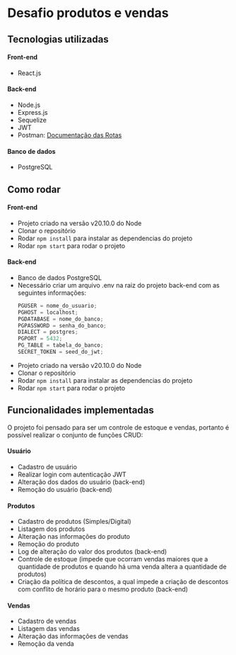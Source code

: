 # Desafio produtos e vendas

## Tecnologias utilizadas

#### Front-end

- React.js

#### Back-end

- Node.js
- Express.js
- Sequelize
- JWT
- Postman: [Documentação das Rotas](https://documenter.getpostman.com/view/32098509/2sA2rCUMYN#92bbc316-e35d-423b-9168-34f5d3b0ebf7)

#### Banco de dados

- PostgreSQL

## Como rodar

#### Front-end

- Projeto criado na versão v20.10.0 do Node
- Clonar o repositório
- Rodar `npm install` para instalar as dependencias do projeto
- Rodar `npm start` para rodar o projeto

#### Back-end

- Banco de dados PostgreSQL
- Necessário criar um arquivo .env na raiz do projeto back-end com as seguintes informações:
  ```js
  PGUSER = nome_do_usuario;
  PGHOST = localhost;
  PGDATABASE = nome_do_banco;
  PGPASSWORD = senha_do_banco;
  DIALECT = postgres;
  PGPORT = 5432;
  PG_TABLE = tabela_do_banco;
  SECRET_TOKEN = seed_do_jwt;
  ```
- Projeto criado na versão v20.10.0 do Node
- Clonar o repositório
- Rodar `npm install` para instalar as dependencias do projeto
- Rodar `npm start` para rodar o projeto

## Funcionalidades implementadas

O projeto foi pensado para ser um controle de estoque e vendas, portanto é possível realizar o conjunto de funções CRUD:

#### Usuário

- Cadastro de usuário
- Realizar login com autenticação JWT
- Alteração dos dados do usuário (back-end)
- Remoção do usuário (back-end)

#### Produtos

- Cadastro de produtos (Simples/Digital)
- Listagem dos produtos
- Alteração nas informações do produto
- Remoção do produto
- Log de alteração do valor dos produtos (back-end)
- Controle de estoque (impede que ocorram vendas maiores que a quantidade de produtos e quando há uma venda altera a quantidade de produtos)
- Criação da política de descontos, a qual impede a criação de descontos com conflito de horário para o mesmo produto (back-end)

#### Vendas

- Cadastro de vendas
- Listagem das vendas
- Alteração das informações de vendas
- Remoção da venda
